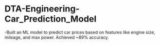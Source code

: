 # DTA-Engineering-Car_Prediction_Model
-Built an ML model to predict car prices based on features like engine size, mileage, and max power. Achieved ~89% accuracy.
